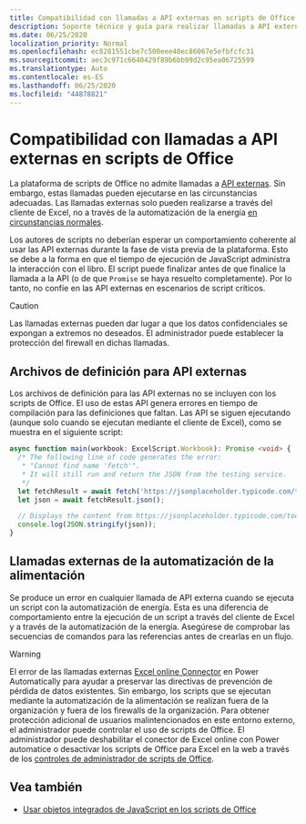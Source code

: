 ```yaml
---
title: Compatibilidad con llamadas a API externas en scripts de Office
description: Soporte técnico y guía para realizar llamadas a API externas en un script de Office.
ms.date: 06/25/2020
localization_priority: Normal
ms.openlocfilehash: ec8281551cbe7c500eee40ec86067e5efbfcfc31
ms.sourcegitcommit: aec3c971c6640429f89b6bb99d2c95ea06725599
ms.translationtype: Auto
ms.contentlocale: es-ES
ms.lasthandoff: 06/25/2020
ms.locfileid: "44878821"
---
```

# <a name="external-api-call-support-in-office-scripts"></a>Compatibilidad con llamadas a API externas en scripts de Office

La plataforma de scripts de Office no admite llamadas a [API externas](https://developer.mozilla.org/docs/Web/API). Sin embargo, estas llamadas pueden ejecutarse en las circunstancias adecuadas. Las llamadas externas solo pueden realizarse a través del cliente de Excel, no a través de la automatización de la energía [en circunstancias normales](#external-calls-from-power-automate).

Los autores de scripts no deberían esperar un comportamiento coherente al usar las API externas durante la fase de vista previa de la plataforma. Esto se debe a la forma en que el tiempo de ejecución de JavaScript administra la interacción con el libro. El script puede finalizar antes de que finalice la llamada a la API (o de que `Promise` se haya resuelto completamente). Por lo tanto, no confíe en las API externas en escenarios de script críticos.

> [!CAUTION]
> Las llamadas externas pueden dar lugar a que los datos confidenciales se expongan a extremos no deseados. El administrador puede establecer la protección del firewall en dichas llamadas.

## <a name="definition-files-for-external-apis"></a>Archivos de definición para API externas

Los archivos de definición para las API externas no se incluyen con los scripts de Office. El uso de estas API genera errores en tiempo de compilación para las definiciones que faltan. Las API se siguen ejecutando (aunque solo cuando se ejecutan mediante el cliente de Excel), como se muestra en el siguiente script:

```typescript
async function main(workbook: ExcelScript.Workbook): Promise <void> {
  /* The following line of code generates the error:
   * "Cannot find name 'fetch'".
   * It will still run and return the JSON from the testing service.
   */
  let fetchResult = await fetch('https://jsonplaceholder.typicode.com/todos/1');
  let json = await fetchResult.json();

  // Displays the content from https://jsonplaceholder.typicode.com/todos/1
  console.log(JSON.stringify(json));
}
```

## <a name="external-calls-from-power-automate"></a>Llamadas externas de la automatización de la alimentación

Se produce un error en cualquier llamada de API externa cuando se ejecuta un script con la automatización de energía. Esta es una diferencia de comportamiento entre la ejecución de un script a través del cliente de Excel y a través de la automatización de la energía. Asegúrese de comprobar las secuencias de comandos para las referencias antes de crearlas en un flujo.

> [!WARNING]
> El error de las llamadas externas [Excel online Connector](/connectors/excelonlinebusiness) en Power Automatically para ayudar a preservar las directivas de prevención de pérdida de datos existentes. Sin embargo, los scripts que se ejecutan mediante la automatización de la alimentación se realizan fuera de la organización y fuera de los firewalls de la organización. Para obtener protección adicional de usuarios malintencionados en este entorno externo, el administrador puede controlar el uso de scripts de Office. El administrador puede deshabilitar el conector de Excel online con Power automatice o desactivar los scripts de Office para Excel en la web a través de los [controles de administrador de scripts de Office](https://support.microsoft.com/office/19d3c51a-6ca2-40ab-978d-60fa49554dcf).

## <a name="see-also"></a>Vea también

- [Usar objetos integrados de JavaScript en los scripts de Office](javascript-objects.md)